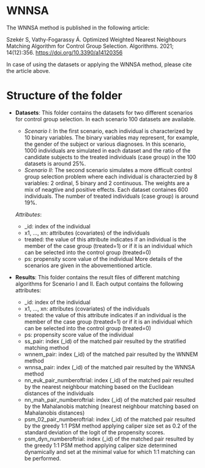 # WNNSA

The WNNSA method is published in the following article:

Szekér S, Vathy-Fogarassy Á. Optimized Weighted Nearest Neighbours Matching Algorithm for Control Group Selection. Algorithms. 2021; 14(12):356. https://doi.org/10.3390/a14120356

In case of using the datasets or applying the WNNSA method, please cite the article above.

# Structure of the folder
- **Datasets**: This folder contains the datasets for two different scenarios for control group selection. In each scenario 100 datasets are available.

  - *Scenario I*: In the first scenario, each individual is characterized by 10 binary variables. The binary variables may represent, for example, the gender of the subject or various diagnoses. In this scenario, 1000 individuals are simulated in each dataset and the ratio of the candidate subjects to the treated individuals (case group) in the 100 datasets is around 25%.
  - *Scenario II*: The second scenario simulates a more difficult control group selection problem where each individual is characterzied by 8 variables: 2 ordinal, 5 binary and 2 continuous. The weights are a mix of neagtive and positive effects. Each dataset containes 600 individuals. The number of treated individuals (case group) is around 19%.

  *Attributes*:

  - _id: index of the individual
  - x1, ..., xn: attributes (covariates) of the individuals
  - treated: the value of this attribute indicates if an individual is the member of the case group (treated=1) or if it is an individual which can be selected into the control group (treated=0)
  - ps: propensity score value of the individual
  More details of the scenarios are given in the abovementioned article.

- **Results**: This folder contains the result files of different matching algorithms for Scenario I and II. Each output contains the following attributes:

  - _id: index of the individual
  - x1, ..., xn: attributes (covariates) of the individuals
  - treated: the value of this attribute indicates if an individual is the member of the case group (treated=1) or if it is an individual which can be selected into the control group (treated=0)
  - ps: propensity score value of the individual
  - ss_pair: index (_id) of the matched pair resulted by the stratified matching method
  - wnnem_pair: index (_id) of the matched pair resulted by the WNNEM method
  - wnnsa_pair: index (_id) of the matched pair resulted by the WNNSA method
  - nn_euk_pair_numberoftrial: index (_id) of the matched pair resulted by the nearest neighbour matching based on the Euclidean distances of the individuals
  - nn_mah_pair_numberoftrial: index (_id) of the matched pair resulted by the Mahalanobis matching (nearest neighbour matching based on Mahalanobis distances)
  - psm_02_pair_numberoftrial: index (_id) of the matched pair resulted by the greedy 1:1 PSM method applying caliper size set as 0.2 of the standard deviation of the logit of the propensity scores.
  - psm_dyn_numberoftrial: index (_id) of the matched pair resulted by the greedy 1:1 PSM method applying caliper size determined dynamically and set at the minimal value for which 1:1 matching can be performed.
